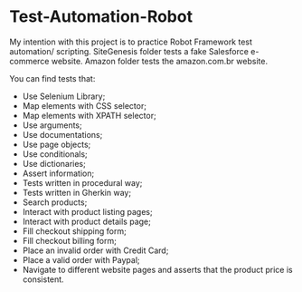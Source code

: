# Test-Automation-Robot
My intention with this project is to practice Robot Framework test automation/ scripting. 
SiteGenesis folder tests a fake Salesforce e-commerce website.
Amazon folder tests the amazon.com.br website.

You can find tests that:
- Use Selenium Library;
- Map elements with CSS selector;
- Map elements with XPATH selector;
- Use arguments;
- Use documentations;
- Use page objects;
- Use conditionals;
- Use dictionaries;
- Assert information;
- Tests written in procedural way;
- Tests written in Gherkin way;
- Search products;
- Interact with product listing pages;
- Interact with product details page;
- Fill checkout shipping form;
- Fill checkout billing form;
- Place an invalid order with Credit Card;
- Place a valid order with Paypal;
- Navigate to different website pages and asserts that the product price is consistent.
